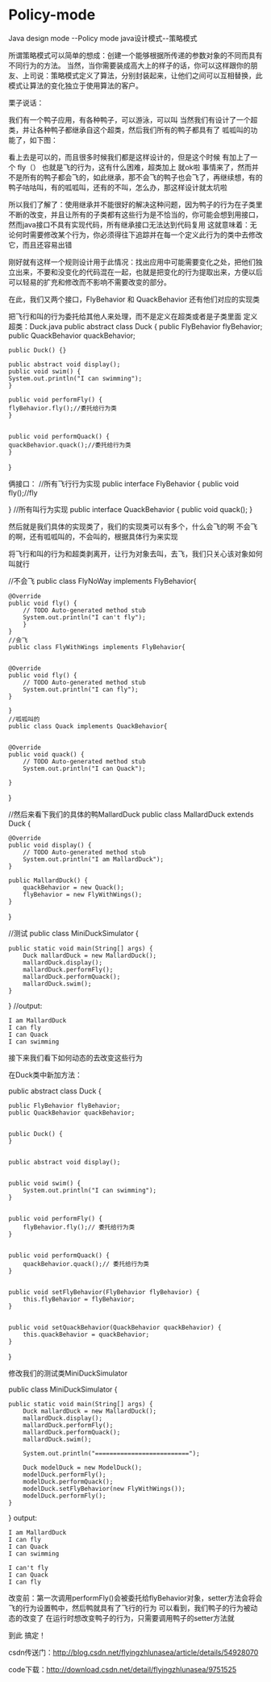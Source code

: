 # Policy-mode
Java design mode --Policy mode
java设计模式--策略模式


所谓策略模式可以简单的想成：创建一个能够根据所传递的参数对象的不同而具有不同行为的方法。
当然，当你需要装成高大上的样子的话，你可以这样跟你的朋友、上司说：策略模式定义了算法，分别封装起来，让他们之间可以互相替换，此模式让算法的变化独立于使用算法的客户。

栗子说话：

   我们有一个鸭子应用，有各种鸭子，可以游泳，可以叫
当然我们有设计了一个超类，并让各种鸭子都继承自这个超类，然后我们所有的鸭子都具有了 呱呱叫的功能了，如下图：

看上去是可以的，而且很多时候我们都是这样设计的，但是这个时候 有加上了一个 fly（）  也就是飞的行为，这有什么困难，超类加上 就ok啦
事情来了，然而并不是所有的鸭子都会飞的，如此继承，那不会飞的鸭子也会飞了，再继续想，有的鸭子咕咕叫，有的呱呱叫，还有的不叫，怎么办，那这样设计就太坑啦


所以我们了解了：使用继承并不能很好的解决这种问题，因为鸭子的行为在子类里不断的改变，并且让所有的子类都有这些行为是不恰当的，你可能会想到用接口，然而java接口不具有实现代码，所有继承接口无法达到代码复用
这就意味着：无论何时需要修改某个行为，你必须得往下追踪并在每一个定义此行为的类中去修改它，而且还容易出错

刚好就有这样一个规则设计用于此情况：找出应用中可能需要变化之处，把他们独立出来，不要和没变化的代码混在一起，也就是把变化的行为提取出来，方便以后可以轻易的扩充和修改而不影响不需要改变的部分。

在此，我们又两个接口，FlyBehavior 和 QuackBehavior 还有他们对应的实现类

把飞行和叫的行为委托给其他人来处理，而不是定义在超类或者是子类里面
定义超类：Duck.java
public abstract class Duck {
	public FlyBehavior flyBehavior;
	public QuackBehavior quackBehavior;

	public Duck() {}

	public abstract void display();
	public void swim() {
	System.out.println("I can swimming");
	}

	public void performFly() {
	flyBehavior.fly();//委托给行为类
	}


	public void performQuack() {
	quackBehavior.quack();//委托给行为类
	}
}

俩接口：
//所有飞行行为实现
public interface FlyBehavior {
	public void fly();//fly

}
//所有叫行为实现
public interface QuackBehavior {
	public void quack();
}

然后就是我们具体的实现类了，我们的实现类可以有多个，什么会飞的啊  不会飞的啊，还有呱呱叫的，不会叫的，根据具体行为来实现

将飞行和叫的行为和超类剥离开，让行为对象去叫，去飞，我们只关心该对象如何叫就行

//不会飞
public class FlyNoWay implements FlyBehavior{


	@Override
	public void fly() {
		// TODO Auto-generated method stub
		System.out.println("I can't fly");
		}
	}
	//会飞
	public class FlyWithWings implements FlyBehavior{


	@Override
	public void fly() {
		// TODO Auto-generated method stub
		System.out.println("I can fly");
	}

	}
	//呱呱叫的
	public class Quack implements QuackBehavior{


	@Override
	public void quack() {
		// TODO Auto-generated method stub
		System.out.println("I can Quack");

	}

}

//然后来看下我们的具体的鸭MallardDuck
public class MallardDuck extends Duck {


	@Override
	public void display() {
		// TODO Auto-generated method stub
		System.out.println("I am MallardDuck");
	}

	public MallardDuck() {
		quackBehavior = new Quack();
		flyBehavior = new FlyWithWings();
	}

}


//测试
public class MiniDuckSimulator {

	public static void main(String[] args) {
		Duck mallardDuck = new MallardDuck();
		mallardDuck.display();
		mallardDuck.performFly();
		mallardDuck.performQuack();
		mallardDuck.swim();
	}

}
//output:

	I am MallardDuck
	I can fly
	I can Quack
	I can swimming


接下来我们看下如何动态的去改变这些行为

在Duck类中新加方法：

public abstract class Duck {


	public FlyBehavior flyBehavior;
	public QuackBehavior quackBehavior;


	public Duck() {
	}


	public abstract void display();


	public void swim() {
		System.out.println("I can swimming");
	}


	public void performFly() {
		flyBehavior.fly();// 委托给行为类
	}


	public void performQuack() {
		quackBehavior.quack();// 委托给行为类
	}


	public void setFlyBehavior(FlyBehavior flyBehavior) {
		this.flyBehavior = flyBehavior;
	}


	public void setQuackBehavior(QuackBehavior quackBehavior) {
		this.quackBehavior = quackBehavior;
	}
}

修改我们的测试类MiniDuckSimulator

public class MiniDuckSimulator {


	public static void main(String[] args) {
		Duck mallardDuck = new MallardDuck();
		mallardDuck.display();
		mallardDuck.performFly();
		mallardDuck.performQuack();
		mallardDuck.swim();

		System.out.println("==========================");

		Duck modelDuck = new ModelDuck();
		modelDuck.performFly();
		modelDuck.performQuack();
		modelDuck.setFlyBehavior(new FlyWithWings());
		modelDuck.performFly();
	}

}
output:

	I am MallardDuck
	I can fly
	I can Quack
	I can swimming

	I can't fly
	I can Quack
	I can fly


改变前：第一次调用performFly()会被委托给flyBehavior对象，setter方法会将会飞的行为设置鸭中，然后鸭就具有了飞行的行为
可以看到，我们鸭子的行为被动态的改变了
在运行时想改变鸭子的行为，只需要调用鸭子的setter方法就

到此
搞定！

csdn传送门：http://blog.csdn.net/flyingzhlunasea/article/details/54928070

code下载：http://download.csdn.net/detail/flyingzhlunasea/9751525



